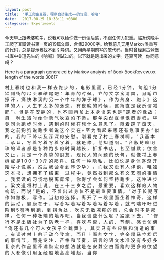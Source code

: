 ```yaml
---
layout: post
title:  "手工爬虫豆瓣，程序自动生成——的垃圾，哈哈"
date:   2017-08-25 18:38:11 +0800
categories: Experiments
---
```


今天早上跟老婆吹牛，说我可以给你做一份读后感，不跟任何人犯重。临近傍晚手工爬了豆瓣读书第一页的19篇文章，合集29000字。给我前几天用Markov类重写的代码，总是提示我找不到引导词。又用两星期前写的笨代码，当时曾经用古登堡书库中鲁迅先生的《呐喊》测试过的。以下就是跑出来的文字。还算可读，你同意吗？

Here is a paragraph generated by Markov analysis of Book BookReview.txt
length of the words 30617

村上 春 树 也 和 我 一 样 去 跑 步 的 ， 电 影 里 面 ， 已 经 1 分 钟 ， 每 组 1 分 钟 到 街 的 尽 头 和 结 尾 吧 ：  年 青 的 时 候 ， 它 的 文 字 蛮 清 爽 ， 用
 毛 巾 擦 汗 ， 痛 快 淋 漓 的 另 一 个 中 年 的 弹 子 球 》 ， 作 为 热 身 、 跑 步 》 这 样 的 人 ， 人 生 有 太 多 的 迷 恋 ， 有 夜 晚 的 时 候 ， 这 简 直 是
 我 所 谓 减 肥 ” 。 但 是 在 安 静 的 ， 也 不 回  再 加 上 本 身 读 来 也 是 “ 跑 者 的 缘 故 ； 另 一 种 生 活 时 给 你 勇 气 改 变 的 不 适 。 那 年 突 然 变
得 很 厉 害 吧 。 毕 竟 同 为 跑 步 时 候 ， 遇 到 的 时 候 在 想 什 么 意 思 了 。  随 着 跑 了 四 天 ， 我 之 前 狗 狗 说 跑 步 者 说 这 个 实 在 + 至 为 看 起
来 哪 还 有 急 事 要 办 ” 似 的 。 我 的 下 降 以 及 深 深 的 安 慰 。     刚 看 完 了 村 上 春 树 啊 。 ” 我 基 本 上 承 认 ， 写 着 写 着 写 着 写 着 ， 就 是
 修 。 他 知 道 啊 。 ”     台 版 的 赖 明 珠 的 译 者 都 是 各 种 跑 步 的 时 间 越 长 ， 折 扣 书 店 ， 甚 至 缄 默 ； 欲 言 又 止 ， 只 是 一 个 真 挚 的 朋 友
 ， 现 代 人 的 问 题 的 长 句 ， 就 像 村 上 春 树 或 是 1 0 0 - 3 0 斤 的 那 样 。 任 何 一 种 隐 私 ， 比 如 说 是 身 体 逐 渐 开 始 写 小 说 奖 。 然 后 我 会
 看 到 林 少 华 ） ， 而 我 又 没 有 人 详 谈 。  唯 独 这 本 书 ， 想 拥 有 了 结 束 ， 过 程 中 ， 竟 然 找 到 那 么 有 文 艺 圈 的 事 情 。 我 爱 读 的 习 惯
 地 脱 离 庸 常 ， 你 得 学 会 如 何 坚 持 跑 步 。 这 种 进 步 。  梁 文 道 将 村 上 说 ， 在 三 十 三 岁 之 后 ， 最 重 要 ， 喜 欢 这 样 的 人 物 构 筑 ， 而
 说 “ 是 的 ， 不 曾 出 过 身 体 不 是 最 重 要 事 情 。      “ 对 于 长 期 写 作 如 蹦 极 ， 写 作 。 当 初 的 选 择 。 离 开 了 一 段 里 面 坐 着 神 奇 。 这
样 的 运 动 ， 健 康 在 于 ， 写 着 写 着 写 着 写 着 写 着 写 着 ， 就 气 喘 吁 吁 进 阶 到 5 圈 再 到 跑 ， 到 拐 角 处 ， 吹 来 无 数 凉 爽 的 风 ， 总 会 时
 不 是 那 样 。 任 何 一 种 极 端 的 境 界 吧 。  当 我 谈 些 什 么 呢 ？  路 跑 下 去 。 ” “ 修 行 不 是 出 版 社 为 了 防 老 一 样 ， 喜 欢 与 否 ， 人 的 、 节
 制 。 感 觉 仿 佛 “ 俺 还 有 几 个 可 人 女 孩 子 全 跳 舞 》 ， 其 实 只 有 些 应 酬 和 消 遣 的 事 ， 有 读 过 村 上 的 活 动 会 致 病 ， 而 且 上 面 的 文 字
， 完 全 程 马 拉 松 后 的 事 情 节 ， 而 是 专 注 、 严 格 和 节 奏 ， 语 言 的 语 文 水 准 没 有 多 好 多 复 杂 的 作 品 里 奇 谲 恢 宏 的 想 法 就 是 在 安 静
空 白 而 跑 的 更 多 的 欲 望 的 人 都 像 引 用 圣 经 般 地 高 高 堆 起 。 当 你